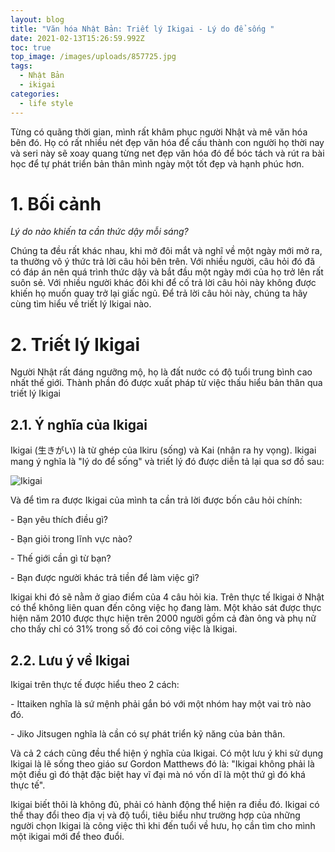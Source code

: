 ```yaml
---
layout: blog
title: "Văn hóa Nhật Bản: Triết lý Ikigai - Lý do để sống "
date: 2021-02-13T15:26:59.992Z
toc: true
top_image: /images/uploads/857725.jpg
tags:
  - Nhật Bản
  - ikigai
categories:
  - life style
---
```


Từng có quãng thời gian, mình rất khâm phục người Nhật và mê văn hóa bên đó. Họ có rất nhiều nét đẹp văn hóa để cấu thành con người họ thời nay và seri này sẽ xoay quang từng net đẹp văn hóa đó để bóc tách và rút ra bài học để tự phát triển bản thân mình ngày một tốt đẹp và hạnh phúc hơn.

<!-- more -->
# 1. Bối cảnh

*Lý do nào khiến ta cần thức dậy mỗi sáng?*

Chúng ta đều rất khác nhau, khi mở đôi mắt và nghĩ về một ngày mới mở ra, ta thường vô ý thức trả lời câu hỏi bên trên. Với nhiều người, câu hỏi đó đã có đáp án nên quá trình thức dậy và bắt đầu một ngày mới của họ trở lên rất suôn sẻ. Với nhiều người khác đôi khi để cố trả lời câu hỏi này không được khiến họ muốn quay trở lại giấc ngủ. Để trả lời câu hỏi này, chúng ta hãy cùng tìm hiểu về triết lý Ikigai nào.

# 2. Triết lý Ikigai

Người Nhật rất đáng ngưỡng mộ, họ là đất nước có độ tuổi trung bình cao nhất thế giới. Thành phần đó được xuất pháp từ việc thấu hiểu bản thân qua triết lý Ikigai

## 2.1. Ý nghĩa của Ikigai

Ikigai (生きがい) là từ ghép của Ikiru (sống) và Kai (nhận ra hy vọng). Ikigai mang ý nghĩa là "lý do để sống" và triết lý đó được diễn tả lại qua sơ đồ sau:

![Ikigai](/images/uploads/ikigai-1.jpg "Ikigai")

Và để tìm ra được Ikigai của mình ta cần trả lời được bốn câu hỏi chính:

\- Bạn yêu thích điều gì?

\- Bạn giỏi trong lĩnh vực nào?

\- Thế giới cần gì từ bạn?

\- Bạn được người khác trả tiền để làm việc gì?

Ikigai khi đó sẽ nằm ở giao điểm của 4 câu hỏi kia. Trên thực tế Ikigai ở Nhật có thể không liên quan đến công việc họ đang làm. Một khảo sát được thực hiện năm 2010 được thực hiện trên 2000 người gồm cả đàn ông và phụ nữ cho thấy chỉ có 31% trong số đó coi công việc là Ikigai.

## 2.2. Lưu ý về Ikigai

Ikigai trên thực tế được hiểu theo 2 cách:

\- Ittaiken nghĩa là sứ mệnh phải gắn bó với một nhóm hay một vai trò nào đó.

\- Jiko Jitsugen nghĩa là cần có sự phát triển kỹ năng của bản thân.

Và cả 2 cách cũng đều thể hiện ý nghĩa của Ikigai. Có một lưu ý khi sử dụng Ikigai là lẽ sống theo giáo sư Gordon Matthews đó là: "Ikigai không phải là một điều gì đó thật đặc biệt hay vĩ đại mà nó vốn dĩ là một thứ gì đó khá thực tế".

Ikigai biết thôi là không đủ, phải có hành động thể hiện ra điều đó. Ikigai có thể thay đổi theo địa vị và độ tuổi, tiêu biểu như trường hợp của những người chọn Ikigai là công việc thì khi đến tuổi về hưu, họ cần tìm cho mình một ikigai mới để theo đuổi.